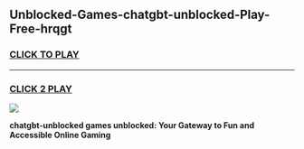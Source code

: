 
## Unblocked-Games-chatgbt-unblocked-Play-Free-hrqgt
<h3>
<a href="https://premium76.site?title=chatgbt-unblocked&ref=18A1">CLICK TO PLAY</a></h3>
<hr>

<h3>
<a href="https://premium76.site?title=chatgbt-unblocked&ref=18A1">CLICK 2 PLAY</a>
  
</h3>

<a href="https://premium76.site?title=chatgbt-unblocked&ref=18A1"><img src="https://clearcache.store/games.png"></a>


**chatgbt-unblocked games unblocked: Your Gateway to Fun and Accessible Online Gaming**
